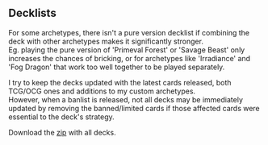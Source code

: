 ## Decklists

For some archetypes, there isn't a pure version decklist if combining the deck with other archetypes makes it significantly stronger.<br>
Eg. playing the pure version of 'Primeval Forest' or 'Savage Beast' only increases the chances of bricking, or for archetypes like 'Irradiance' and 'Fog Dragon' that work too well together to be played separately.

I try to keep the decks updated with the latest cards released, both TCG/OCG ones and additions to my custom archetypes.<br>
However, when a banlist is released, not all decks may be immediately updated by removing the banned/limited cards if those affected cards were essential to the deck's strategy.

Download the [zip](https://raw.githubusercontent.com/Secuter/SecuterYGOCustomCards-Decks/main/deck.zip) with all decks.
